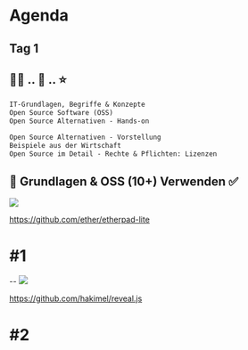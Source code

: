 # Agenda
Tag 1
--
## 🧑‍🏫 .. 🤔 .. ⭐

```md [1-3|5-8|]
IT-Grundlagen, Begriffe & Konzepte
Open Source Software (OSS)
Open Source Alternativen - Hands-on

Open Source Alternativen - Vorstellung
Beispiele aus der Wirtschaft
Open Source im Detail - Rechte & Pflichten: Lizenzen
```

🎯 Grundlagen & OSS (10+) Verwenden ✅
--
![](https://etherpad.org/img/brand.svg)

https://github.com/ether/etherpad-lite

# #1
--
![](https://hakim-static.s3.amazonaws.com/reveal-js/logo/v1/reveal-black-text-sticker.png)

https://github.com/hakimel/reveal.js

# #2